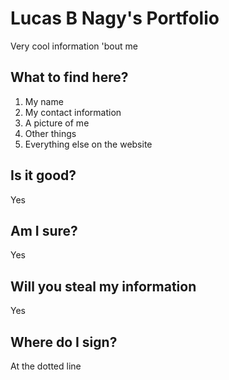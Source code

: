 # Lucas B Nagy's Portfolio
Very cool information 'bout me
## What to find here?
1. My name
2. My contact information
3. A picture of me
4. Other things
5. Everything else on the website
## Is it good?
Yes
## Am I sure?
Yes
## Will you steal my information
Yes
## Where do I sign?
At the dotted line
